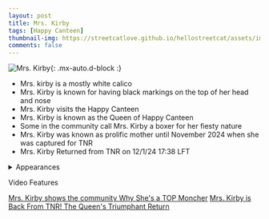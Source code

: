 ```yaml
---
layout: post
title: Mrs. Kirby
tags: [Happy Canteen]
thumbnail-img: https://streetcatlove.github.io/hellostreetcat/assets/img/mrs_kirby.png
comments: false
---
```


![Mrs. Kirby](https://streetcatlove.github.io/hellostreetcat/assets/img/mrs_kirby.png){: .mx-auto.d-block :}

* Mrs. kirby is a mostly white calico
* Mrs. Kirby is known for having black markings on the top of her head and nose
* Mrs. Kirby visits the Happy Canteen
* Mrs. Kirby is known as the Queen of Happy Canteen
* Some in the community call Mrs. Kirby a boxer for her fiesty nature
* Mrs. Kirby was known as prolific mother until November 2024 when she was captured for TNR
* Mrs. Kirby Returned from TNR on 12/1/24 17:38 LFT

<details>
<summary>Appearances</summary>
<ul>
	<li><a href="https://youtu.be/QmjoEQ7wij0?si=szTszZCGhwJh8QBP&t=34782">3/14/2024 21:12</a></li>
	<li><a href="https://youtu.be/GTlM8umxdA4?si=00kZCMo5jDHm4bE3&t=2321">3/17/2024 0:37</a></li>
	<li><a href="https://youtu.be/iN1IfACl9MI?si=j-maRjzuWsO3PBja&t=1761">3/20/24 08:55</a></li>
  <li><a href="https://youtu.be/R6b12Ze2NN8?si=7khECft2xtyp7IQQ&t=3359">6/28/24 17:02</a></li>
  <li><a href="https://youtu.be/Z1A4SLImHsU?si=gw9P04h3FKoeUCTm&t=596">6/29/24 12:12</a></li>
  <li><a href="https://youtu.be/cKwvVzxqATk?si=vh02vPdPtgtai9xO&t=16557">12/1/24 17:38</a></li>
</ul>
</details>

Video Features

[Mrs. Kirby shows the community Why She's a TOP Moncher](https://www.youtube.com/watch?v=ktYVBCQEC9E)
[Mrs. Kirby is Back From TNR! The Queen's Triumphant Return](https://www.youtube.com/watch?v=oKlB3DAYfSs)

